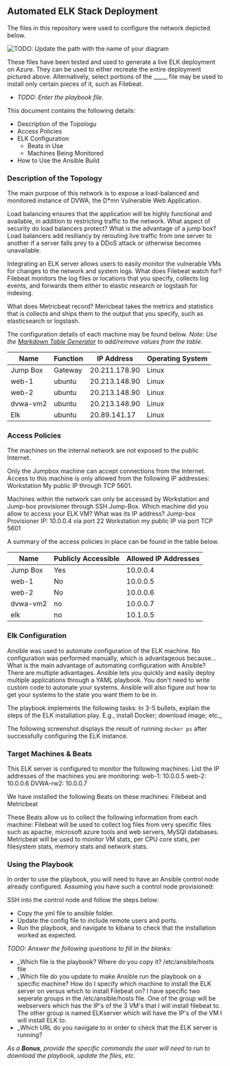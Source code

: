 ## Automated ELK Stack Deployment

The files in this repository were used to configure the network depicted below.

![TODO: Update the path with the name of your diagram](Images/diagram_filename.png)

These files have been tested and used to generate a live ELK deployment on Azure. They can be used to either recreate the entire deployment pictured above. Alternatively, select portions of the _____ file may be used to install only certain pieces of it, such as Filebeat.

  - _TODO: Enter the playbook file._

This document contains the following details:
- Description of the Topologu
- Access Policies
- ELK Configuration
  - Beats in Use
  - Machines Being Monitored
- How to Use the Ansible Build


### Description of the Topology

The main purpose of this network is to expose a load-balanced and monitored instance of DVWA, the D*mn Vulnerable Web Application.

Load balancing ensures that the application will be highly functional and available, in addition to restricting traffic to the network.
 What aspect of security do load balancers protect? What is the advantage of a jump box?
 Load balancers add resiliancy by rerouting live traffic from one server to another if a server falls prey to a DDoS attack or otherwise becomes unavailable.

Integrating an ELK server allows users to easily monitor the vulnerable VMs for changes to the network and system logs.
What does Filebeat watch for? Filebeat monitors the log files or locations that you specify, collects log events, and forwards them either to elastic research or logstash for indexing.

What does Metricbeat record? Mericbeat takes the metrics and statistics that is collects and ships them to the output that you specify, such as elasticsearch or logstash.

The configuration details of each machine may be found below.
_Note: Use the [Markdown Table Generator](http://www.tablesgenerator.com/markdown_tables) to add/remove values from the table_.

| Name     | Function | IP Address | Operating System |
|----------|----------|------------|------------------|
| Jump Box | Gateway  |20.211.178.90| Linux            |
| web-1    | ubuntu   |20.213.148.90| Linux            |
| web-2    | ubuntu   |20.213.148.90| Linux            |
| dvwa-vm2 | ubuntu   |20.213.148.90| Linux            |
| Elk      | ubuntu   |20.89.141.17 | Linux            |
### Access Policies

The machines on the internal network are not exposed to the public Internet. 

Only the Jumpbox machine can accept connections from the Internet. Access to this machine is only allowed from the following IP addresses:
Workstation My public IP through TCP 5601.

Machines within the network can only be accessed by Workstation and Jump-box provisioner through SSH Jump-Box.
Which machine did you allow to access your ELK VM? What was its IP address?
Jump-box Provisioner IP: 10.0.0.4 via port 22
Workstation my public IP via port TCP 5601 

A summary of the access policies in place can be found in the table below.

| Name     | Publicly Accessible | Allowed IP Addresses |
|----------|---------------------|----------------------|
| Jump Box | Yes                 | 10.0.0.4             |
|  web-1   | No                  | 10.0.0.5             |
|  web-2   | No                  | 10.0.0.6             |
| dvwa-vm2 | no                  | 10.0.0.7             |
| elk      | no                  | 10.1.0.5             |
### Elk Configuration

Ansible was used to automate configuration of the ELK machine. No configuration was performed manually, which is advantageous because...
What is the main advantage of automating configuration with Ansible? 
There are multiple advantages. Ansible lets you quickly and easily deploy multiple applications through a YAML playbook. You don't need to write custom code to autonate your systems. Ansible will also figure out how to get your systems to the state you want them to be in.

The playbook implements the following tasks:
 In 3-5 bullets, explain the steps of the ELK installation play. E.g., install Docker; download image; etc._



The following screenshot displays the result of running `docker ps` after successfully configuring the ELK instance.



### Target Machines & Beats
This ELK server is configured to monitor the following machines:
List the IP addresses of the machines you are monitoring:
web-1: 10.0.0.5
web-2: 10.0.0.6
DVWA-rw2: 10.0.0.7

We have installed the following Beats on these machines:
Filebeat and Metricbeat 

These Beats allow us to collect the following information from each machine:
Filebeat will be used to collect log files from very specific files such as apache, microsoft azure tools and web servers, MySQl databases. Metricbeat will be used to monitor VM stats, per CPU core stats, per filesystem stats, memory stats and network stats.

### Using the Playbook
In order to use the playbook, you will need to have an Ansible control node already configured. Assuming you have such a control node provisioned: 

SSH into the control node and follow the steps below:
- Copy the yml file to ansible folder.
- Update the config file to include remote users and ports.
- Run the playbook, and navigate to kibana to check that the installation worked as expected.

_TODO: Answer the following questions to fill in the blanks:_
- _Which file is the playbook? Where do you copy it? /etc/ansible/hosts file 
- _Which file do you update to make Ansible run the playbook on a specific machine? How do I specify which machine to install the ELK server on versus which to install Filebeat on? I have specific two seperate groups in the /etc/ansible/hosts file. One of the group will be webservers which has the IP's of the 3 VM's that I will install filebeat to. The other group is named ELKserver which will have the IP's of the VM I will install ELK to.
- _Which URL do you navigate to in order to check that the ELK server is running?

_As a **Bonus**, provide the specific commands the user will need to run to download the playbook, update the files, etc._
